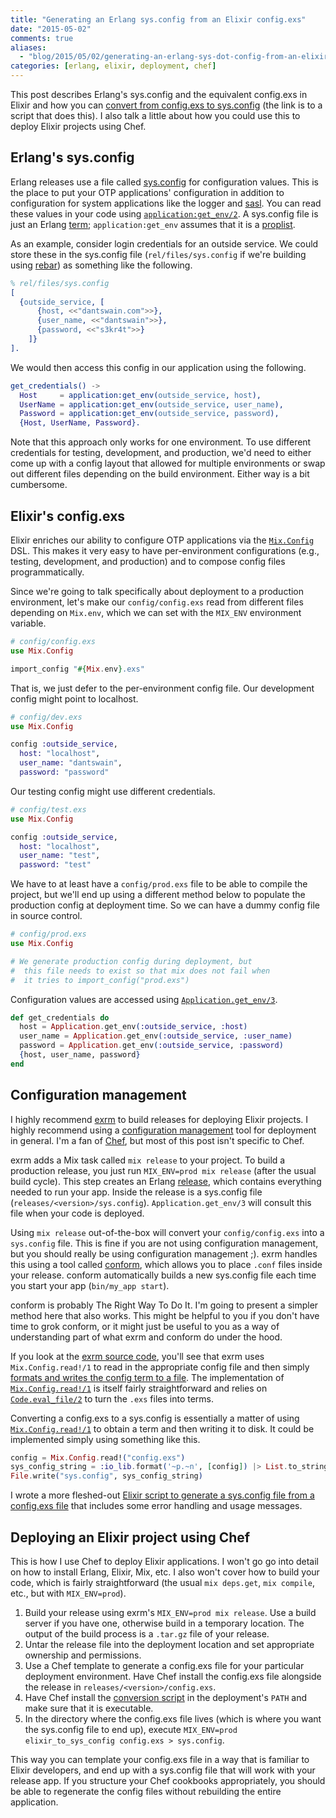 ```yaml
---
title: "Generating an Erlang sys.config from an Elixir config.exs"
date: "2015-05-02"
comments: true
aliases:
  - "blog/2015/05/02/generating-an-erlang-sys-dot-config-from-an-elixir-config-dot-exs/"
categories: [erlang, elixir, deployment, chef]
---
```


This post describes Erlang's sys.config and the equivalent config.exs
in Elixir and how you can
[convert from config.exs to sys.config](https://gist.github.com/dantswain/fdfb1c2c86e4d940a8f5)
(the link is to a script that does this).  I also talk a little about
how you could use this to deploy Elixir projects using Chef.

## Erlang's sys.config

Erlang releases use a file called
[sys.config](http://www.erlang.org/doc/man/config.html) for
configuration values.  This is the place to put your OTP applications'
configuration in addition to configuration for system applications
like the logger and
[sasl](http://www.erlang.org/doc/man/sasl_app.html).  You can read
these values in your code using
[`application:get_env/2`](http://www.erlang.org/doc/apps/kernel/application.html#get_env-2).
A sys.config file is just an Erlang
[term](http://www.erlang.org/doc/reference_manual/data_types.html#id68423);
`application:get_env` assumes that it is a
[proplist](http://www.erlang.org/doc/man/proplists.html).

As an example, consider login credentials for an outside service.  We
could store these in the sys.config file (`rel/files/sys.config` if
we're building using [rebar](https://github.com/basho/rebar)) as
something like the following.

```erlang
% rel/files/sys.config
[
  {outside_service, [
      {host, <<"dantswain.com">>},
      {user_name, <<"dantswain">>},
      {password, <<"s3kr4t">>}
    ]}
].
```

We would then access this config in our application using the
following.

```erlang
get_credentials() ->
  Host     = application:get_env(outside_service, host),
  UserName = application:get_env(outside_service, user_name),
  Password = application:get_env(outside_service, password),
  {Host, UserName, Password}.
```

Note that this approach only works for one environment.  To use
different credentials for testing, development, and production, we'd
need to either come up with a config layout that allowed for multiple
environments or swap out different files depending on the
build environment.  Either way is a bit cumbersome.

## Elixir's config.exs

Elixir enriches our ability to configure OTP applications via the 
[`Mix.Config`](http://elixir-lang.org/docs/v1.0/mix/Mix.Config.html)
DSL.  This makes it very easy to have per-environment configurations
(e.g., testing, development, and production) and to compose config
files programmatically.

Since we're going to talk specifically about deployment to a
production environment, let's make our `config/config.exs` read from
different files depending on `Mix.env`, which we can set with the
`MIX_ENV` environment variable.

```elixir
# config/config.exs
use Mix.Config

import_config "#{Mix.env}.exs"
```

That is, we just defer to the per-environment config file. Our
development config might point to localhost.

```elixir
# config/dev.exs
use Mix.Config

config :outside_service,
  host: "localhost",
  user_name: "dantswain",
  password: "password"
```

Our testing config might use different credentials.

```elixir
# config/test.exs
use Mix.Config

config :outside_service,
  host: "localhost",
  user_name: "test",
  password: "test"
```

We have to at least have a `config/prod.exs` file to be able to
compile the project, but we'll end up using a different method below
to populate the production config at deployment time.  So we can have
a dummy config file in source control.

```elixir
# config/prod.exs
use Mix.Config

# We generate production config during deployment, but
#  this file needs to exist so that mix does not fail when
#  it tries to import_config("prod.exs")
```

Configuration values are accessed using
[`Application.get_env/3`](http://elixir-lang.org/docs/v1.0/elixir/Application.html#get_env/3).

```elixir
def get_credentials do
  host = Application.get_env(:outside_service, :host)
  user_name = Application.get_env(:outside_service, :user_name)
  password = Application.get_env(:outside_service, :password)
  {host, user_name, password}
end
```

## Configuration management

I highly recommend [exrm](https://github.com/bitwalker/exrm) to
build releases for deploying Elixir projects.  I highly
recommend using a
[configuration management](http://en.wikipedia.org/wiki/Configuration_management)
tool for deployment in general.  I'm a fan of
[Chef](https://www.chef.io/), but most of this post isn't
specific to Chef.

exrm adds a Mix task called `mix release` to your project.  To build a
production release, you just run `MIX_ENV=prod mix release` (after the
usual build cycle).  This step creates an Erlang
[release](http://www.erlang.org/doc/design_principles/release_structure.html),
which contains everything needed to run your app.  Inside the release
is a sys.config file (`releases/<version>/sys.config`).
`Application.get_env/3` will consult this file when your code is
deployed.

Using `mix release` out-of-the-box will convert your
`config/config.exs` into a `sys.config` file.  This is fine if you
are not using configuration management, but you should really be using
configuration management ;).  exrm handles this using a tool called
[conform](https://github.com/bitwalker/conform), which allows you to
place `.conf` files inside your release.  conform automatically builds
a new sys.config file each time you start your app (`bin/my_app
start`).

conform is probably The Right Way To Do It.  I'm going to present a
simpler method here that also works.  This might be helpful to you if
you don't have time to grok conform, or it might just be useful to you
as a way of understanding part of what exrm and conform do under the
hood.

If you look at the
[exrm source code](https://github.com/bitwalker/exrm/blob/43e41fc5b9b13e893ad515c5a3afe60fa632892a/lib/exrm/utils.ex#L29),
you'll see that exrm uses `Mix.Config.read!/1` to read in the
appropriate config file and then simply
[formats and writes the config term to a file](https://github.com/bitwalker/exrm/blob/bebc97c7707b6019a2790132b16653418f25afdc/lib/exrm/utils.ex#L164).
The implementation of
[`Mix.Config.read!/1`](https://github.com/elixir-lang/elixir/blob/aa9aa8084a861cd93dcbaba33b6ce46bc82e8a64/lib/mix/lib/mix/config.ex#L129)
is itself fairly straightforward and relies on
[`Code.eval_file/2`](http://elixir-lang.org/docs/v1.0/elixir/Code#eval_file/2)
to turn the `.exs` files into terms.

Converting a config.exs to a sys.config is essentially a matter of
using
[`Mix.Config.read!/1`](http://elixir-lang.org/docs/v1.0/mix/Mix.Config.html#read!/1)
to obtain a term and then writing it to disk.  It could be implemented
simply using something like this.

```elixir
config = Mix.Config.read!("config.exs")
sys_config_string = :io_lib.format('~p.~n', [config]) |> List.to_string
File.write("sys.config", sys_config_string)
```

I wrote a more fleshed-out
[Elixir script to generate a sys.config file from a config.exs file](https://gist.github.com/dantswain/fdfb1c2c86e4d940a8f5)
that includes some error handling and usage messages.

## Deploying an Elixir project using Chef

This is how I use Chef to deploy Elixir applications.  I won't go go
into detail on how to install Erlang, Elixir, Mix, etc.  I also won't
cover how to build your code, which is fairly straightforward (the
usual `mix deps.get`, `mix compile`, etc., but with `MIX_ENV=prod`).

1. Build your release using exrm's `MIX_ENV=prod mix release`.  Use a
   build server if you have one, otherwise build in a temporary
   location.  The output of the build process is a `.tar.gz` file of
   your release.
2. Untar the release file into the deployment location and set
   appropriate ownership and permissions.
3. Use a Chef template to generate a config.exs file for your
   particular deployment environment.  Have Chef install the
   config.exs file alongside the release in
   `releases/<version>/config.exs`.
4. Have Chef install the
   [conversion script](https://gist.github.com/dantswain/fdfb1c2c86e4d940a8f5)
   in the deployment's `PATH` and make sure that it is executable.
5. In the directory where the config.exs file lives (which is where
   you want the sys.config file to end up), execute `MIX_ENV=prod
   elixir_to_sys_config config.exs > sys.config`.

This way you can template your config.exs file in a way that is
familiar to Elixir developers, and end up with a sys.config file
that will work with your release app.  If you structure your Chef
cookbooks appropriately, you should be able to regenerate the config files
without rebuilding the entire application.
